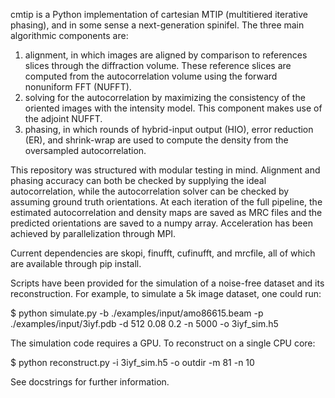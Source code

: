 cmtip is a Python implementation of cartesian MTIP (multitiered iterative phasing), and in some sense a next-generation spinifel. The three main algorithmic components are:
1. alignment, in which images are aligned by comparison to references slices through the diffraction volume. These reference slices are computed from the autocorrelation volume using the forward nonuniform FFT (NUFFT).
2. solving for the autocorrelation by maximizing the consistency of the oriented images with the intensity model. This component makes use of the adjoint NUFFT.
3. phasing, in which rounds of hybrid-input output (HIO), error reduction (ER), and shrink-wrap are used to compute the density from the oversampled autocorrelation. 

This repository was structured with modular testing in mind. Alignment and phasing accuracy can both be checked by supplying the ideal autocorrelation, while the autocorrelation solver can be checked by assuming ground truth orientations. At each iteration of the full pipeline, the estimated autocorrelation and density maps are saved as MRC files and the predicted orientations are saved to a numpy array. Acceleration has been achieved by parallelization through MPI. 

Current dependencies are skopi, finufft, cufinufft, and mrcfile, all of which are available through pip install.

Scripts have been provided for the simulation of a noise-free dataset and its reconstruction. For example, to simulate a 5k image dataset, one could run:

$ python simulate.py -b ./examples/input/amo86615.beam -p ./examples/input/3iyf.pdb -d 512 0.08 0.2 -n 5000 -o 3iyf_sim.h5

The simulation code requires a GPU. To reconstruct on a single CPU core: 

$ python reconstruct.py -i 3iyf_sim.h5 -o outdir -m 81 -n 10

See docstrings for further information.
